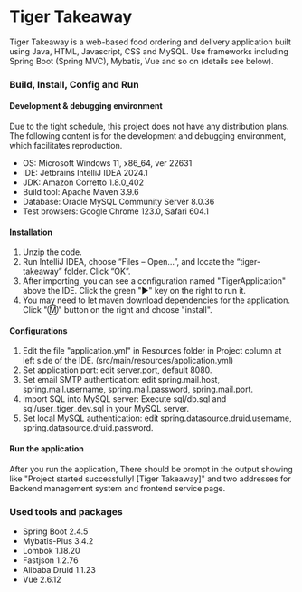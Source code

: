 # Tiger Takeaway

Tiger Takeaway is a web-based food ordering and delivery application built using Java, HTML, Javascript, CSS and MySQL.
Use frameworks including Spring Boot (Spring MVC), Mybatis, Vue and so on (details see below).

### Build, Install, Config and Run

#### Development & debugging environment

Due to the tight schedule, this project does not have any distribution plans. The following content is for the 
development and debugging environment, which facilitates reproduction.

 - OS: Microsoft Windows 11, x86_64, ver 22631
 - IDE: Jetbrains IntelliJ IDEA 2024.1
 - JDK: Amazon Corretto 1.8.0_402
 - Build tool: Apache Maven 3.9.6
 - Database: Oracle MySQL Community Server 8.0.36
 - Test browsers: Google Chrome 123.0, Safari 604.1

#### Installation

1. Unzip the code.
2. Run IntelliJ IDEA, choose “Files – Open…”, and locate the “tiger-takeaway” folder. Click “OK”.
3. After importing, you can see a configuration named "TigerApplication" above the IDE. Click the green "▶" key on the 
   right to run it.
4. You may need to let maven download dependencies for the application. Click "Ⓜ️" button on the right and choose 
   "install".

#### Configurations

1. Edit the file "application.yml" in Resources folder in Project column at left side of the IDE.
   (src/main/resources/application.yml)
2. Set application port: edit server.port, default 8080.
3. Set email SMTP authentication: edit spring.mail.host, spring.mail.username, spring.mail.password, spring.mail.port.
4. Import SQL into MySQL server: Execute sql/db.sql and sql/user_tiger_dev.sql in your MySQL server.
5. Set local MySQL authentication: edit spring.datasource.druid.username, spring.datasource.druid.password.

#### Run the application

After you run the application, There should be prompt in the output showing like "Project started successfully! 
   [Tiger Takeaway]" and two addresses for Backend management system and frontend service page.

### Used tools and packages

 - Spring Boot 2.4.5
 - Mybatis-Plus 3.4.2
 - Lombok 1.18.20
 - Fastjson 1.2.76
 - Alibaba Druid 1.1.23
 - Vue 2.6.12